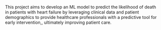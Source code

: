 This project aims to develop an ML model to predict the likelihood of death in patients with heart failure by leveraging clinical data and patient demographics to provide healthcare professionals with a predictive tool for early intervention,, ultimately improving patient care.

